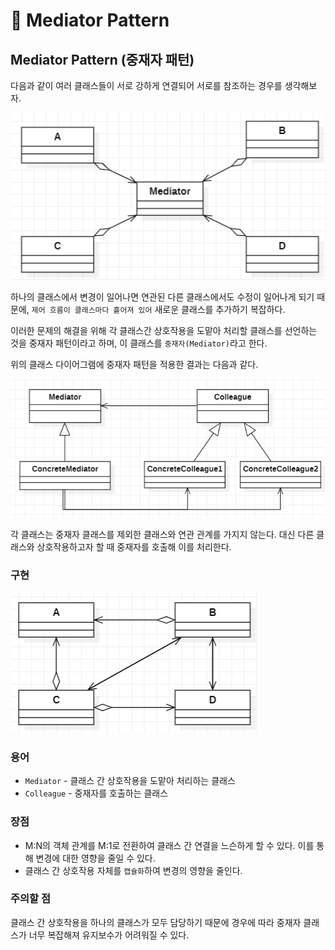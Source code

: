 # 📜 Mediator Pattern

## Mediator Pattern (중재자 패턴)

다음과 같이 여러 클래스들이 서로 강하게 연결되어 서로를 참조하는 경우를 생각해보자.

![Mediator-Prev](./imgs/mediator-pattern-(0).png)

하나의 클래스에서 변경이 일어나면 연관된 다른 클래스에서도 수정이 일어나게 되기 때문에, `제어 흐름이 클래스마다 흩어져 있어` 새로운 클래스를 추가하기 복잡하다.

이러한 문제의 해결을 위해 각 클래스간 상호작용을 도맡아 처리할 클래스를 선언하는 것을 중재자 패턴이라고 하며, 이 클래스를 `중재자(Mediator)`라고 한다.

위의 클래스 다이어그램에 중재자 패턴을 적용한 결과는 다음과 같다.

![Apply-Mediator](./imgs/mediator-pattern-(1).png)

각 클래스는 중재자 클래스를 제외한 클래스와 연관 관계를 가지지 않는다. 대신 다른 클래스와 상호작용하고자 할 때 중재자를 호출해 이를 처리한다.

### 구현

![Mediator-Pattern](./imgs/mediator-pattern-(2).png)

### 용어

- `Mediator` - 클래스 간 상호작용을 도맡아 처리하는 클래스
- `Colleague` - 중재자를 호출하는 클래스

### 장점

- M:N의 객체 관계를 M:1로 전환하여 클래스 간 연결을 느슨하게 할 수 있다. 이를 통해 변경에 대한 영향을 줄일 수 있다.
- 클래스 간 상호작용 자체를 `캡슐화`하여 변경의 영향을 줄인다.

### 주의할 점

클래스 간 상호작용을 하나의 클래스가 모두 담당하기 때문에 경우에 따라 중재자 클래스가 너무 복잡해져 유지보수가 어려워질 수 있다.
